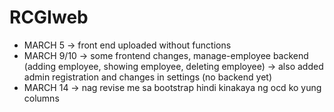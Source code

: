 # RCGIweb
- MARCH 5 -> front end uploaded without functions
- MARCH 9/10 -> some frontend changes, manage-employee backend (adding employee, showing employee, deleting employee) 
            -> also added admin registration and changes in settings (no backend yet)
- MARCH 14 -> nag revise me sa bootstrap hindi kinakaya ng ocd ko yung columns
